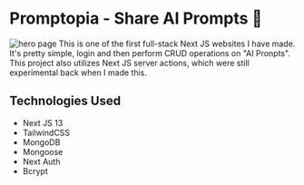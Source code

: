 # Promptopia - Share AI Prompts 🤖

![hero page](https://github.com/anav5704/promptopia-next-13/blob/main/docs/hero.png)
This is one of the first full-stack Next JS websites I have made. It's pretty simple, login and then perform CRUD operations on "AI Pronpts". This project also utilizes Next JS server actions, which were still experimental back when I made this.

## Technologies Used
- Next JS 13
- TailwindCSS
- MongoDB
- Mongoose
- Next Auth
- Bcrypt
